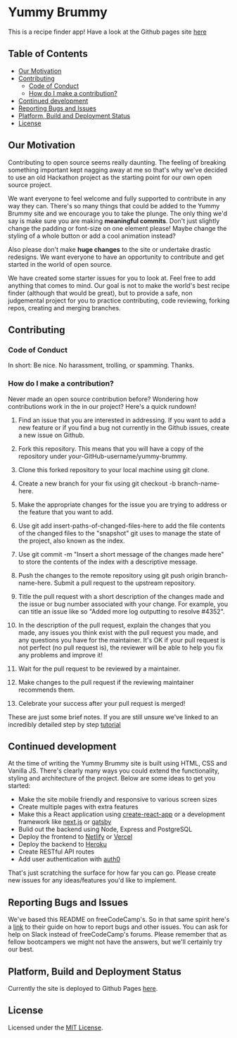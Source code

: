 # Yummy Brummy

This is a recipe finder app!
Have a look at the Github pages site [here](https://cdmclellan7.github.io/yummy-brummy/)

## Table of Contents

- [Our Motivation](#our-motivation)
- [Contributing](#contributing)
    - [Code of Conduct](#code-of-conduct)
    - [How do I make a contribution?](#how-do-i-make-a-contribution)
- [Continued development](#continued-development)
- [Reporting Bugs and Issues](#reporting-bugs-and-issues)
- [Platform, Build and Deployment Status](#platform-build-and-deployment-status)
- [License](#license)

## Our Motivation

Contributing to open source seems really daunting. The feeling of breaking something important kept nagging away at me so that's why we've decided to use an old Hackathon project as the starting point for our own open source project. 

We want everyone to feel welcome and fully supported to contribute in any way they can. There's so many things that could be added to the Yummy Brummy site and we encourage you to take the plunge. The only thing we'd say is make sure you are making **meaningful commits**. Don't just slightly change the padding or font-size on one element please! Maybe change the styling of a whole button or add a cool animation instead?

Also please don't make **huge changes** to the site or undertake drastic redesigns. We want everyone to have an opportunity to contribute and get started in the world of open source. 

We have created some starter issues for you to look at. Feel free to add anything that comes to mind. Our goal is not to make the world's best recipe finder (although that would be great), but to provide a safe, non judgemental project for you to practice contributing, code reviewing, forking repos, creating and merging branches.

## Contributing

### Code of Conduct

In short: Be nice. No harassment, trolling, or spamming. Thanks.

### How do I make a contribution?

Never made an open source contribution before? Wondering how contributions work in the in our project? Here's a quick rundown!

1. Find an issue that you are interested in addressing. If you want to add a new feature or if you find a bug not currently in the Github issues, create a new issue on Github.

2. Fork this repository. This means that you will have a copy of the repository under your-GitHub-username/yummy-brummy.

3. Clone this forked repository to your local machine using git clone.

4. Create a new branch for your fix using git checkout -b branch-name-here.

5. Make the appropriate changes for the issue you are trying to address or the feature that you want to add.

6. Use git add insert-paths-of-changed-files-here to add the file contents of the changed files to the "snapshot" git uses to manage the state of the project, also known as the index.

7. Use git commit -m "Insert a short message of the changes made here" to store the contents of the index with a descriptive message.

8. Push the changes to the remote repository using git push origin branch-name-here.
   Submit a pull request to the upstream repository.

9. Title the pull request with a short description of the changes made and the issue or bug number associated with your change. For example, you can title an issue like so "Added more log outputting to resolve #4352".

10. In the description of the pull request, explain the changes that you made, any issues you think exist with the pull request you made, and any questions you have for the maintainer. It's OK if your pull request is not perfect (no pull request is), the reviewer will be able to help you fix any problems and improve it!

11. Wait for the pull request to be reviewed by a maintainer.

12. Make changes to the pull request if the reviewing maintainer recommends them.

13. Celebrate your success after your pull request is merged!

These are just some brief notes. If you are still unsure we've linked to an incredibly detailed step by step [tutorial](https://www.dataschool.io/how-to-contribute-on-github/)

## Continued development

At the time of writing the Yummy Brummy site is built using HTML, CSS and Vanilla JS. There's clearly many ways you could extend the functionality, styling and architecture of the project. Below are some ideas to get you started:

  - Make the site mobile friendly and responsive to various screen sizes
  - Create multiple pages with extra features
  - Make this a React application using [create-react-app](https://reactjs.org/docs/create-a-new-react-app.html) or a development framework like [next.js](https://nextjs.org/) or [gatsby](https://www.gatsbyjs.com/)
  - Bulid out the backend using Node, Express and PostgreSQL
  - Deploy the frontend to [Netlify](https://www.netlify.com/) or [Vercel](https://vercel.com/)
  - Deploy the backend to [Heroku](https://www.heroku.com/)
  - Create RESTful API routes
  - Add user authentication with [auth0](https://auth0.com/)

That's just scratching the surface for how far you can go. Please create new issues for any ideas/features you'd like to implement.  

## Reporting Bugs and Issues

We've based this README on freeCodeCamp's. So in that same spirit here's a [link](https://forum.freecodecamp.org/t/how-to-report-a-bug-to-the-freecodecamp-open-source-community/19543) to their guide on how to report bugs and other issues. You can ask for help on Slack instead of freeCodeCamp's forums. Please remember that as fellow bootcampers we might not have the answers, but we'll certainly try our best.


## Platform, Build and Deployment Status 

Currently the site is deployed to Github Pages [here](https://cdmclellan7.github.io/yummy-brummy/). 

## License

Licensed under the [MIT License](LICENSE). 
